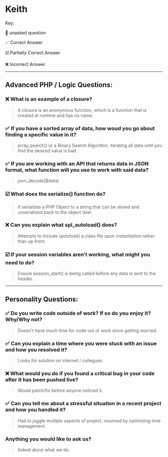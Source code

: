 # Keith
Key:

:black_square_button: unasked question

:white_check_mark: Correct Answer

:ballot_box_with_check: Partially Correct Answer

:x: Incorrect Answer

---

## Advanced PHP / Logic Questions:

### :x: What is an example of a closure?
> A closure is an anonymous function, which is a function that is created at runtime and has no name.

### :white_check_mark: If you have a sorted array of data, how woud you go about finding a specific value in it?
> array_search() or a Binary Search Algorithm, iterating all data until you find the desired value is bad.

### :white_check_mark: If you are working with an API that returns data in JSON format, what function will you use to work with said data?
> json_decode($data)

### :ballot_box_with_check: What does the serialize() function do?
> It serializes a PHP Object to a string that can be stored and unserialized back to the object later.

### :x: Can you explain what spl_autoload() does?
> Attempts to include (autoload) a class file upon instantiation rather than up front.

### :ballot_box_with_check: If your session variables aren't working, what might you need to do?
> Ensure session_start() is being called before any data is sent to the header.

---

## Personality Questions:

### :white_check_mark: Do you write code outside of work? If so do you enjoy it? Why/Why not?
> Doesn't have much time for code out of work since getting married.

### :white_check_mark: Can you explain a time where you were stuck with an issue and how you resolved it?
> Looks for solution on internet / collegues 

### :x: What would you do if you found a critical bug in your code after it has been pushed live?
> Would patch/fix before anyone noticed it.

### :white_check_mark: Can you tell me about a stressful situation in a recent project and how you handled it?
> Had to juggle multiple aspects of project. resolved by optimizing time management.

### Anything you would like to ask us?
> Asked about what we do.